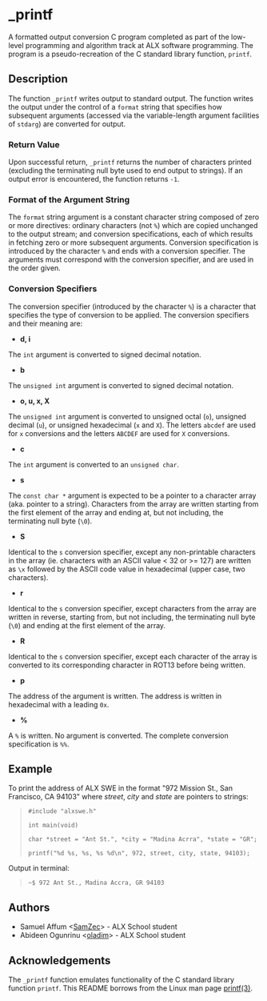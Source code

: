 # _printf

A formatted output conversion C program completed as part of the low-level programming and algorithm track at  ALX software programming. The program is a pseudo-recreation of the C standard library function, `printf`.

## Description
The function `_printf` writes output to standard output. The function writes the output under the control of a `format` string that specifies how subsequent arguments (accessed via the variable-length argument facilities of `stdarg`) are converted for output.

### Return Value
Upon successful return, `_printf` returns the number of characters printed (excluding the terminating null byte used to end output to strings). If an output error is encountered, the function returns `-1`.

### Format of the Argument String
The `format` string argument is a constant character string composed of zero or more directives: ordinary characters (not `%`) which are copied unchanged to the output stream; and conversion specifications, each of which results in fetching zero or more subsequent arguments. Conversion specification is introduced by the character `%` and ends with a conversion specifier. The arguments must correspond with the conversion specifier, and are used in the order given.

### Conversion Specifiers

The conversion specifier (introduced by the character `%`) is a character that specifies the type of conversion to be applied. The conversion specifiers and their meaning are:

* **d, i**

The `int` argument is converted to signed decimal notation.

* **b**

The `unsigned int` argument is converted to signed decimal notation.

* **o, u, x, X**

The `unsigned int` argument is converted to unsigned octal (`o`), unsigned decimal (`u`), or unsigned hexadecimal (`x` and `X`). The letters `abcdef` are used for `x` conversions and the letters `ABCDEF` are used for `X` conversions.

* **c**

The `int` argument is converted to an `unsigned char`.

* **s**

The `const char *` argument is expected to be a pointer to a character array (aka. pointer to a string). Characters from the array are written starting from the first element of the array and ending at, but not including, the terminating null byte (`\0`).

* **S**

Identical to the `s` conversion specifier, except any non-printable characters in the array (ie. characters with an ASCII value < 32 or >= 127) are written as `\x` followed by the ASCII code value in hexadecimal (upper case, two characters).

* **r**

Identical to the `s` conversion specifier, except characters from the array are written in reverse, starting from, but not including, the terminating null byte (`\0`) and ending at the first element of the array.

* **R**

Identical to the `s` conversion specifier, except each character of the array is converted to its corresponding character in ROT13 before being written.

* **p**

The address of the argument is written. The address is written in hexadecimal with a leading `0x`.

* **%**

A `%` is written. No argument is converted. The complete conversion specification is `%%`.

## Example
To print the address of ALX SWE in the format "972 Mission St., San Francisco, CA 94103" where *street*, *city* and *state* are pointers to strings:

> `#include "alxswe.h"`
>
> `int main(void)`
>
> `char *street = "Ant St.", *city = "Madina Acrra", *state = "GR";`
>
> `printf("%d %s, %s, %s %d\n", 972, street, city, state, 94103);`

Output in terminal:

> `~$ 972 Ant St., Madina Accra, GR 94103`

## Authors
* Samuel Affum <[SamZec](https://github.com/SamZec)> - ALX School student
* Abideen Ogunrinu <[oladim](https://github.com/oladim)> - ALX School student

## Acknowledgements
The `_printf` function emulates functionality of the C standard library function `printf`. This README borrows from the Linux man page [printf(3)](https://linux.die.net/man/3/printf).
